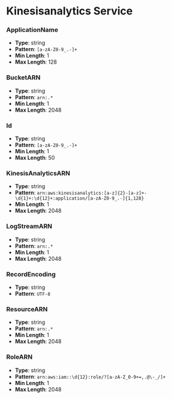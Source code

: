 # Kinesisanalytics Service

### ApplicationName
- **Type**: string
- **Pattern**: `[a-zA-Z0-9_.-]+`
- **Min Length**: 1
- **Max Length**: 128

### BucketARN
- **Type**: string
- **Pattern**: `arn:.*`
- **Min Length**: 1
- **Max Length**: 2048

### Id
- **Type**: string
- **Pattern**: `[a-zA-Z0-9_.-]+`
- **Min Length**: 1
- **Max Length**: 50

### KinesisAnalyticsARN
- **Type**: string
- **Pattern**: `arn:aws:kinesisanalytics:[a-z]{2}-[a-z]+-\d{1}+:\d{12}+:application/[a-zA-Z0-9_.-]{1,128}`
- **Min Length**: 1
- **Max Length**: 2048

### LogStreamARN
- **Type**: string
- **Pattern**: `arn:.*`
- **Min Length**: 1
- **Max Length**: 2048

### RecordEncoding
- **Type**: string
- **Pattern**: `UTF-8`

### ResourceARN
- **Type**: string
- **Pattern**: `arn:.*`
- **Min Length**: 1
- **Max Length**: 2048

### RoleARN
- **Type**: string
- **Pattern**: `arn:aws:iam::\d{12}:role/?[a-zA-Z_0-9+=,.@\-_/]+`
- **Min Length**: 1
- **Max Length**: 2048

